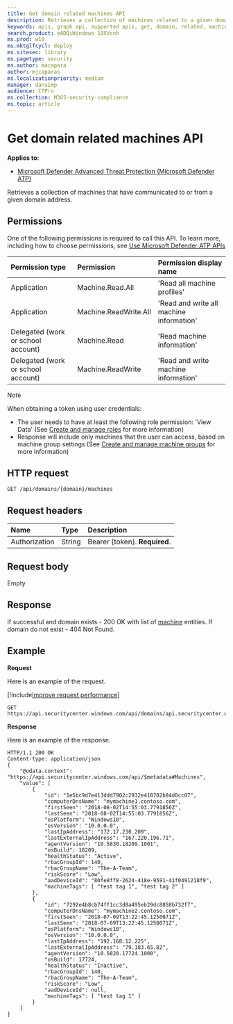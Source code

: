 ```yaml
---
title: Get domain related machines API
description: Retrieves a collection of machines related to a given domain address.
keywords: apis, graph api, supported apis, get, domain, related, machines
search.product: eADQiWindows 10XVcnh
ms.prod: w10
ms.mktglfcycl: deploy
ms.sitesec: library
ms.pagetype: security
ms.author: macapara
author: mjcaparas
ms.localizationpriority: medium
manager: dansimp
audience: ITPro
ms.collection: M365-security-compliance 
ms.topic: article
---
```


# Get domain related machines API
**Applies to:**
- [Microsoft Defender Advanced Threat Protection (Microsoft Defender ATP)](https://go.microsoft.com/fwlink/p/?linkid=2069559)

Retrieves a collection of machines that have communicated to or from a given domain address.

## Permissions
One of the following permissions is required to call this API. To learn more, including how to choose permissions, see [Use Microsoft Defender ATP APIs](apis-intro.md)

Permission type |	Permission	|	Permission display name
:---|:---|:---
Application |	Machine.Read.All |	'Read all machine profiles'
Application |	Machine.ReadWrite.All |	'Read and write all machine information'
Delegated (work or school account) | Machine.Read | 'Read machine information'
Delegated (work or school account) | Machine.ReadWrite | 'Read and write machine information'

>[!Note]
> When obtaining a token using user credentials:
>- The user needs to have at least the following role permission: 'View Data' (See [Create and manage roles](user-roles.md) for more information)
>- Response will include only machines that the user can access, based on machine group settings (See [Create and manage machine groups](machine-groups.md) for more information)

## HTTP request
```
GET /api/domains/{domain}/machines
```

## Request headers

Name | Type | Description
:---|:---|:---
Authorization | String | Bearer {token}. **Required**.


## Request body
Empty

## Response
If successful and domain exists - 200 OK with list of [machine](machine.md) entities. If domain do not exist - 404 Not Found.


## Example

**Request**

Here is an example of the request.

[!include[Improve request performance](improverequestperformance-new.md)]


```
GET https://api.securitycenter.windows.com/api/domains/api.securitycenter.windows.com/machines
```

**Response**

Here is an example of the response.


```
HTTP/1.1 200 OK
Content-type: application/json
{
    "@odata.context": "https://api.securitycenter.windows.com/api/$metadata#Machines",
    "value": [
        {
            "id": "1e5bc9d7e413ddd7902c2932e418702b84d0cc07",
            "computerDnsName": "mymachine1.contoso.com",
            "firstSeen": "2018-08-02T14:55:03.7791856Z",
			"lastSeen": "2018-08-02T14:55:03.7791856Z",
            "osPlatform": "Windows10",
            "osVersion": "10.0.0.0",
            "lastIpAddress": "172.17.230.209",
            "lastExternalIpAddress": "167.220.196.71",
            "agentVersion": "10.5830.18209.1001",
            "osBuild": 18209,
            "healthStatus": "Active",
            "rbacGroupId": 140,
			"rbacGroupName": "The-A-Team",
            "riskScore": "Low",
            "aadDeviceId": "80fe8ff8-2624-418e-9591-41f0491218f9",
			"machineTags": [ "test tag 1", "test tag 2" ]
        },
        {
            "id": "7292e4b8cb74ff1cc3d8a495eb29dc8858b732f7",
            "computerDnsName": "mymachine2.contoso.com",
            "firstSeen": "2018-07-09T13:22:45.1250071Z",
			"lastSeen": "2018-07-09T13:22:45.1250071Z",
            "osPlatform": "Windows10",
            "osVersion": "10.0.0.0",
            "lastIpAddress": "192.168.12.225",
            "lastExternalIpAddress": "79.183.65.82",
            "agentVersion": "10.5820.17724.1000",
            "osBuild": 17724,
            "healthStatus": "Inactive",
			"rbacGroupId": 140,
			"rbacGroupName": "The-A-Team",
            "riskScore": "Low",
            "aadDeviceId": null,
			"machineTags": [ "test tag 1" ]
        }
	]
}
```
